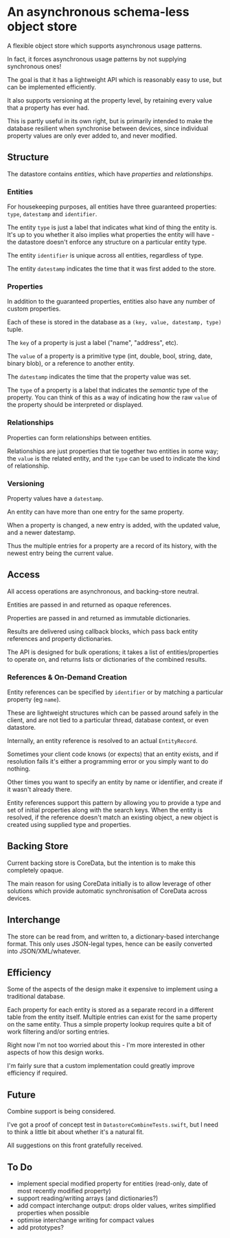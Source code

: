 #  An asynchronous schema-less object store

A flexible object store which supports asynchronous usage patterns.

In fact, it forces asynchronous usage patterns by not supplying synchronous ones! 

The goal is that it has a lightweight API which is reasonably easy to use, but can be implemented efficiently. 

It also supports versioning at the property level, by retaining every value that a property has ever had. 

This is partly useful in its own right, but is primarily intended to make the database resilient when synchronise between devices, since individual property values are only ever added to, and never modified.



## Structure

The datastore contains *entities*, which have *properties* and *relationships*.

### Entities

For housekeeping purposes, all entities have three guaranteed properties:  `type`, `datestamp` and `identifier`.

The entity `type` is just a label that indicates what kind of thing the entity is. It's up to you whether it also implies what properties the entity will have - the datastore doesn't enforce any structure on a particular entity type.

The entity `identifier` is unique across all entities, regardless of type.

The entity `datestamp` indicates the time that it was first added to the store.

### Properties

In addition to the guaranteed properties, entities also have any number of custom properties.

Each of these is stored in the database as a  `(key, value, datestamp, type)` tuple. 

The `key` of a property is just a label ("name", "address", etc).

The `value` of a property is a primitive type (int, double, bool, string, date, binary blob), or a reference to another entity. 

The `datestamp` indicates the time that the property value was set.

The `type` of a property is a label that indicates the *semantic* type of the property. You can think of this as a way of indicating how the raw `value` of the property should be interpreted or displayed.

### Relationships

Properties can form relationships between entities. 

Relationships are just properties that tie together two entities in some way; the `value` is the related entity, and the `type` can be used to indicate the kind of relationship.

### Versioning

Property values have a `datestamp`. 

An entity can have more than one entry for the same property. 

When a property is changed, a new entry is added, with the updated value, and a newer datestamp.

Thus the multiple entries for a property are a record of its history, with the newest entry being the current value.


## Access

All access operations are asynchronous, and backing-store neutral.

Entities are passed in and returned as opaque references. 

Properties are passed in and returned as immutable dictionaries. 

Results are delivered using callback blocks, which pass back entity references and property dictionaries. 

The API is designed for bulk operations; it takes a list of entities/properties to operate on, and returns lists or dictionaries of the combined results.

### References & On-Demand Creation

Entity references can be specified by `identifier` or by matching a particular property (eg `name`).

These are lightweight structures which can be passed around safely in the client, and are not tied to a particular thread, database context, or even datastore.

Internally, an entity reference is resolved to an actual `EntityRecord`.

Sometimes your client code knows (or expects) that an entity exists, and if resolution fails it's either a programming error or you simply want to do nothing. 

Other times you want to specify an entity by name or identifier, and create if it wasn't already there.  

Entity references support this pattern by allowing you to provide a type and set of initial properties along with the search keys. When the entity is resolved, if the reference doesn't match an existing object, a new object is created using supplied type and properties.


## Backing Store

Current backing store is CoreData, but the intention is to make this completely opaque.

The main reason for using CoreData initially is to allow leverage of other solutions which provide automatic synchronisation of CoreData across devices.


## Interchange

The store can be read from, and written to, a dictionary-based interchange format. This only uses JSON-legal types, hence can be easily converted into JSON/XML/whatever.


## Efficiency

Some of the aspects of the design make it expensive to implement using a traditional database. 

Each property for each entity is stored as a separate record in a different table from the entity itself.
Multiple entries can exist for the same property on the same entity.
Thus a simple property lookup requires quite a bit of work filtering and/or sorting entries.

Right now I'm not too worried about this - I'm more interested in other aspects of how this design works.

I'm fairly sure that a custom implementation could greatly improve efficiency if required.


## Future

Combine support is being considered.

I've got a proof of concept test in `DatastoreCombineTests.swift`, but I need to think a little bit about whether it's a natural fit.

All suggestions on this front gratefully received.


## To Do

- implement special modified property for entities (read-only, date of most recently modified property)
- support reading/writing arrays (and dictionaries?)
- add compact interchange output: drops older values, writes simplified properties when possible
- optimise interchange writing for compact values
- add prototypes?
